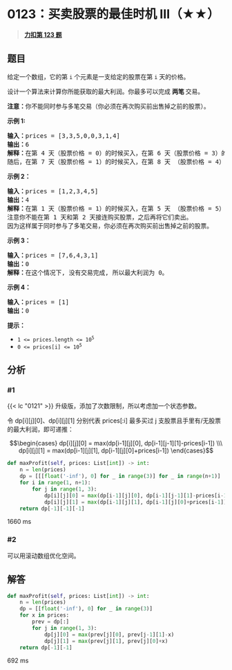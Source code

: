 # 0123：买卖股票的最佳时机 III（★★）


> <u>**[力扣第 123 题](https://leetcode.cn/problems/best-time-to-buy-and-sell-stock-iii/)**</u>

## 题目

<p>给定一个数组，它的第<em> </em><code>i</code> 个元素是一支给定的股票在第 <code>i</code><em> </em>天的价格。</p>

<p>设计一个算法来计算你所能获取的最大利润。你最多可以完成 <strong>两笔 </strong>交易。</p>

<p><strong>注意：</strong>你不能同时参与多笔交易（你必须在再次购买前出售掉之前的股票）。</p>



<p><strong>示例 1:</strong></p>

<pre>
<strong>输入：</strong>prices = [3,3,5,0,0,3,1,4]
<strong>输出：</strong>6
<strong>解释：</strong>在第 4 天（股票价格 = 0）的时候买入，在第 6 天（股票价格 = 3）的时候卖出，这笔交易所能获得利润 = 3-0 = 3 。
随后，在第 7 天（股票价格 = 1）的时候买入，在第 8 天 （股票价格 = 4）的时候卖出，这笔交易所能获得利润 = 4-1 = 3 。</pre>

<p><strong>示例 2：</strong></p>

<pre>
<strong>输入：</strong>prices = [1,2,3,4,5]
<strong>输出：</strong>4
<strong>解释：</strong>在第 1 天（股票价格 = 1）的时候买入，在第 5 天 （股票价格 = 5）的时候卖出, 这笔交易所能获得利润 = 5-1 = 4 。
注意你不能在第 1 天和第 2 天接连购买股票，之后再将它们卖出。
因为这样属于同时参与了多笔交易，你必须在再次购买前出售掉之前的股票。
</pre>

<p><strong>示例 3：</strong></p>

<pre>
<strong>输入：</strong>prices = [7,6,4,3,1]
<strong>输出：</strong>0
<strong>解释：</strong>在这个情况下, 没有交易完成, 所以最大利润为 0。</pre>

<p><strong>示例 4：</strong></p>

<pre>
<strong>输入：</strong>prices = [1]
<strong>输出：</strong>0
</pre>



<p><strong>提示：</strong></p>

<ul>
<li><code>1 <= prices.length <= 10<sup>5</sup></code></li>
<li><code>0 <= prices[i] <= 10<sup>5</sup></code></li>
</ul>


## 分析

### #1

{{< lc "0121" >}} 升级版，添加了次数限制，所以考虑加一个状态参数。

令 dp[i][j][0]、dp[i][j][1] 分别代表 prices[:i] 最多买过 j 支股票且手里有/无股票的最大利润，即可递推：

$$\begin{cases}
dp[i][j][0] = max(dp[i-1][j][0], dp[i-1][j-1][1]-prices[i-1]) \\\ 
dp[i][j][1] = max(dp[i-1][j][1], dp[i-1][j][0]+prices[i-1])
\end{cases}$$
 
```python
def maxProfit(self, prices: List[int]) -> int:
    n = len(prices)
    dp = [[[float('-inf'), 0] for _ in range(3)] for _ in range(n+1)]
    for i in range(1, n+1):
        for j in range(1, 3):
            dp[i][j][0] = max(dp[i-1][j][0], dp[i-1][j-1][1]-prices[i-1])
            dp[i][j][1] = max(dp[i-1][j][1], dp[i-1][j][0]+prices[i-1])
    return dp[-1][-1][-1]
```
1660 ms

### #2

可以用滚动数组优化空间。

## 解答

```python
def maxProfit(self, prices: List[int]) -> int:
    n = len(prices)
    dp = [[float('-inf'), 0] for _ in range(3)] 
    for x in prices:
        prev = dp[:]
        for j in range(1, 3):
            dp[j][0] = max(prev[j][0], prev[j-1][1]-x)
            dp[j][1] = max(prev[j][1], prev[j][0]+x)
    return dp[-1][-1]
```
692 ms




